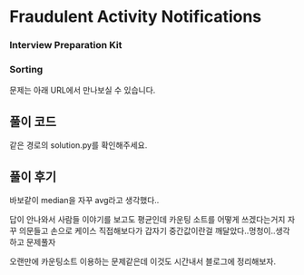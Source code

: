 # Fraudulent Activity Notifications

### Interview Preparation Kit

### Sorting

문제는 아래 URL에서 만나보실 수 있습니다.



## 풀이 코드

같은 경로의 solution.py를 확인해주세요.



## 풀이 후기

바보같이 median을 자꾸 avg라고 생각했다..

답이 안나와서 사람들 이야기를 보고도 평균인데 카운팅 소트를 어떻게 쓰겠다는거지 자꾸 의문들고 손으로 케이스 직접해보다가 갑자기 중간값이란걸 깨달았다..멍청이..생각하고 문제풀자

오랜만에 카운팅소트 이용하는 문제같은데 이것도 시간내서 블로그에 정리해보자.